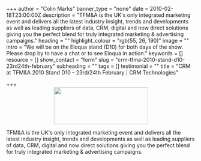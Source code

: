 +++
author = "Colin Marks"
banner_type = "none"
date = 2010-02-18T23:00:00Z
description = "TFM&A is the UK's only integrated marketing event and delivers all the latest industry insight, trends and developments as well as leading suppliers of data, CRM, digital and now direct solutions giving you the perfect blend for truly integrated marketing & advertising campaigns."
heading = ""
highlight_colour = "rgb(55, 26, 190)"
image = ""
intro = "We will be on the Eloqua stand (D10) for both days of the show. Please drop by to have a chat or to see Eloqua in action."
keywords = []
resource = []
show_contact = "form"
slug = "crm-tfma-2010-stand-d10-23rd24th-february"
subheading = ""
tags = []
testimonial = ""
title = "CRM at TFM&A 2010 Stand D10 - 23rd/24th February | CRM Technologies"

+++
<img style="display: block; margin-left: auto; margin-right: auto;" src="/sites/default/files/tfma_logo.png" alt="" width="251" height="98">

TFM&A is the UK's only integrated marketing event and delivers all the latest industry insight, trends and developments as well as leading suppliers of data, CRM, digital and now direct solutions giving you the perfect blend for truly integrated marketing & advertising campaigns.